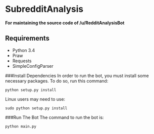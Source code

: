SubredditAnalysis
=================

**For maintaining the source code of /u/RedditAnalysisBot**

Requirements
------------
* Python 3.4
* Praw
* Requests
* SimpleConfigParser

###Install Dependencies
In order to run the bot, you must install some necessary packages. To do so, run this command:

    python setup.py install
    
Linux users may need to use:
    
    sudo python setup.py install
    
###Run The Bot
The command to run the bot is:

    python main.py
